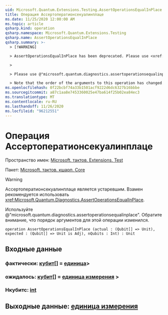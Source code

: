 ```yaml
---
uid: Microsoft.Quantum.Extensions.Testing.AssertOperationsEqualInPlace
title: Операция Ассертоператионсекуалинплаце
ms.date: 11/25/2020 12:00:00 AM
ms.topic: article
qsharp.kind: operation
qsharp.namespace: Microsoft.Quantum.Extensions.Testing
qsharp.name: AssertOperationsEqualInPlace
qsharp.summary: >-
  > [!WARNING]

  > AssertOperationsEqualInPlace has been deprecated. Please use <xref:Microsoft.Quantum.Diagnostics.AssertOperationsEqualInPlace> instead.

  >

  > Please use @"microsoft.quantum.diagnostics.assertoperationsequalinplace".

  > Note that the order of the arguments to this operation has changed.
ms.openlocfilehash: 0f22bcbf74a33b1501acf9222d6dc6327b16bbbe
ms.sourcegitcommit: a87c1aa8e7453360025e47ba614f25b02ea84ec3
ms.translationtype: MT
ms.contentlocale: ru-RU
ms.lasthandoff: 11/26/2020
ms.locfileid: "96212551"
---
```

# <a name="assertoperationsequalinplace-operation"></a>Операция Ассертоператионсекуалинплаце

Пространство имен: [Microsoft. тактов. Extensions. Test](xref:Microsoft.Quantum.Extensions.Testing)

Пакет: [Microsoft. тактов. кшарп. Core](https://nuget.org/packages/Microsoft.Quantum.QSharp.Core)


> [!WARNING]
> Ассертоператионсекуалинплаце является устаревшим. Взамен рекомендуется использовать <xref:Microsoft.Quantum.Diagnostics.AssertOperationsEqualInPlace>.
>
> Используйте @"microsoft.quantum.diagnostics.assertoperationsequalinplace".
> Обратите внимание, что порядок аргументов для этой операции изменился.



```qsharp
operation AssertOperationsEqualInPlace (actual : (Qubit[] => Unit), expected : (Qubit[] => Unit is Adj), nQubits : Int) : Unit
```


## <a name="input"></a>Входные данные

### <a name="actual--qubit--unit"></a>фактически: [кубит](xref:microsoft.quantum.lang-ref.qubit)[] = [единица](xref:microsoft.quantum.lang-ref.unit)> 




### <a name="expected--qubit--unit--is-adj"></a>ожидалось: [кубит](xref:microsoft.quantum.lang-ref.qubit)[] = [единица измерения](xref:microsoft.quantum.lang-ref.unit) >




### <a name="nqubits--int"></a>Нкубитс: [int](xref:microsoft.quantum.lang-ref.int)





## <a name="output--unit"></a>Выходные данные: [единица измерения](xref:microsoft.quantum.lang-ref.unit)

